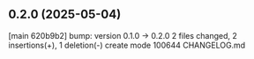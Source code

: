## 0.2.0 (2025-05-04)

[main 620b9b2] bump: version 0.1.0 → 0.2.0
 2 files changed, 2 insertions(+), 1 deletion(-)
 create mode 100644 CHANGELOG.md


